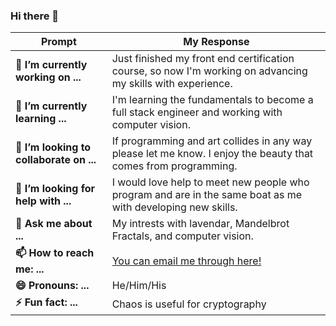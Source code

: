 ### Hi there 👋
Prompt | My Response
------------ | -------------
**🔭 I’m currently working on ...** | Just finished my front end certification course, so now I'm working on advancing my skills with experience. 
**🌱 I’m currently learning ...**| I'm learning the fundamentals to become a full stack engineer and working with computer vision. 
**👯 I’m looking to collaborate on ...**| If programming and art collides in any way please let me know. I enjoy the beauty that comes from programming. 
**🤔 I’m looking for help with ...**| I would love help to meet new people who program and are in the same boat as me with developing new skills. 
**💬 Ask me about ...**| My intrests with lavendar, Mandelbrot Fractals, and computer vision. 
**📫 How to reach me: ...**| [You can email me through here!](https://forms.gle/6EzW26reY3LzmGYH9)
**😄 Pronouns: ...**| He/Him/His
**⚡ Fun fact: ...**| Chaos is useful for cryptography
<!--
**iacosta3994/iacosta3994** is a ✨ _special_ ✨ repository because its `README.md` (this file) appears on your GitHub profile.

Here are some ideas to get you started:

- 🔭 I’m currently working on ...
- 🌱 I’m currently learning ...
- 👯 I’m looking to collaborate on ...
- 🤔 I’m looking for help with ...
- 💬 Ask me about ...
- 📫 How to reach me: ...
- 😄 Pronouns: ...
- ⚡ Fun fact: ...
-->
